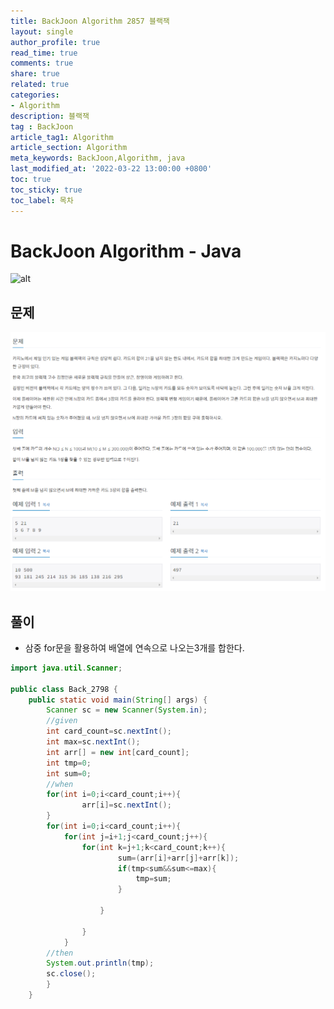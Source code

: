 ```yaml
---
title: BackJoon Algorithm 2857 블랙잭
layout: single
author_profile: true
read_time: true
comments: true
share: true
related: true
categories:
- Algorithm
description: 블랙잭
tag : BackJoon
article_tag1: Algorithm
article_section: Algorithm
meta_keywords: BackJoon,Algorithm, java
last_modified_at: '2022-03-22 13:00:00 +0800'
toc: true
toc_sticky: true
toc_label: 목차
---
```


BackJoon Algorithm - Java
====================

![alt](https://d2gd6pc034wcta.cloudfront.net/images/logo@2x.png)

## 문제

![alt](/assets/images/post/Algorithm/2798.png)



## 풀이

* 삼중 for문을 활용하여 배열에 연속으로 나오는3개를 합한다.


```java
import java.util.Scanner;

public class Back_2798 {
    public static void main(String[] args) {
        Scanner sc = new Scanner(System.in);
        //given
        int card_count=sc.nextInt();
        int max=sc.nextInt();
        int arr[] = new int[card_count];
        int tmp=0;
        int sum=0;
        //when
        for(int i=0;i<card_count;i++){
                arr[i]=sc.nextInt();
        }
        for(int i=0;i<card_count;i++){
            for(int j=i+1;j<card_count;j++){
                for(int k=j+1;k<card_count;k++){
                        sum=(arr[i]+arr[j]+arr[k]);
                        if(tmp<sum&&sum<=max){
                            tmp=sum;
                        }

                    }

                }
            }
        //then
        System.out.println(tmp);
        sc.close();
        }
    }
```


